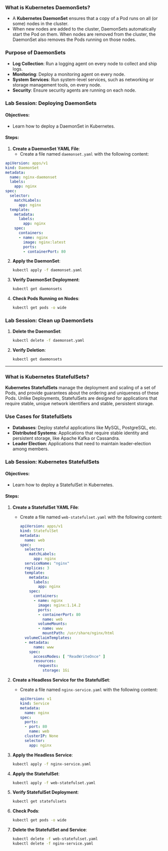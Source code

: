 ### What is  Kubernetes DaemonSets?

- A **Kubernetes DaemonSet** ensures that a copy of a Pod runs on all (or some) nodes in the cluster.
- When new nodes are added to the cluster, DaemonSets automatically start the Pod on them. When nodes are removed from the cluster, the DaemonSet also removes the Pods running on those nodes.

### Purpose of DaemonSets

- **Log Collection**: Run a logging agent on every node to collect and ship logs.
- **Monitoring**: Deploy a monitoring agent on every node.
- **System Services**: Run system-level services, such as networking or storage management tools, on every node.
- **Security**: Ensure security agents are running on each node.

### Lab Session: Deploying DaemonSets

#### Objectives:
- Learn how to deploy a DaemonSet in Kubernetes.

#### Steps:

1. **Create a DaemonSet YAML File**:
   - Create a file named `daemonset.yaml` with the following content:
```yaml
apiVersion: apps/v1
kind: DaemonSet
metadata:
  name: nginx-daemonset
  labels:
    app: nginx
spec:
  selector:
    matchLabels:
      app: nginx
  template:
    metadata:
      labels:
        app: nginx
    spec:
      containers:
      - name: nginx
        image: nginx:latest
        ports:
        - containerPort: 80
 ```

2. **Apply the DaemonSet**:
   ```bash
   kubectl apply -f daemonset.yaml
   ```

3. **Verify DaemonSet Deployment**:
   ```bash
   kubectl get daemonsets
   ```

4. **Check Pods Running on Nodes**:
   ```bash
   kubectl get pods -o wide
   ```

### Lab Session: Clean up DaemonSets

1. **Delete the DaemonSet**:
   ```bash
   kubectl delete -f daemonset.yaml
   ```

2. **Verify Deletion**:
   ```bash
   kubectl get daemonsets
   ```

---

### What is Kubernetes StatefulSets?

**Kubernetes StatefulSets** manage the deployment and scaling of a set of Pods, and provide guarantees about the ordering and uniqueness of these Pods. Unlike Deployments, StatefulSets are designed for applications that require stable, unique network identifiers and stable, persistent storage.

### Use Cases for StatefulSets

- **Databases**: Deploy stateful applications like MySQL, PostgreSQL, etc.
- **Distributed Systems**: Applications that require stable identity and persistent storage, like Apache Kafka or Cassandra.
- **Leader Election**: Applications that need to maintain leader-election among members.

### Lab Session: Kubernetes StatefulSets

#### Objectives:
- Learn how to deploy a StatefulSet in Kubernetes.

#### Steps:

1. **Create a StatefulSet YAML File**:
   - Create a file named `web-statefulset.yaml` with the following content:
     ```yaml
     apiVersion: apps/v1
     kind: StatefulSet
     metadata:
       name: web
     spec:
       selector:
         matchLabels:
           app: nginx
       serviceName: "nginx"
       replicas: 3
       template:
         metadata:
           labels:
             app: nginx
         spec:
           containers:
           - name: nginx
             image: nginx:1.14.2
             ports:
             - containerPort: 80
               name: web
             volumeMounts:
             - name: www
               mountPath: /usr/share/nginx/html
       volumeClaimTemplates:
       - metadata:
           name: www
         spec:
           accessModes: [ "ReadWriteOnce" ]
           resources:
             requests:
               storage: 1Gi
     ```

2. **Create a Headless Service for the StatefulSet**:
   - Create a file named `nginx-service.yaml` with the following content:
     ```yaml
     apiVersion: v1
     kind: Service
     metadata:
       name: nginx
     spec:
       ports:
       - port: 80
         name: web
       clusterIP: None
       selector:
         app: nginx
     ```

3. **Apply the Headless Service**:
   ```bash
   kubectl apply -f nginx-service.yaml
   ```

4. **Apply the StatefulSet**:
   ```bash
   kubectl apply -f web-statefulset.yaml
   ```

5. **Verify StatefulSet Deployment**:
   ```bash
   kubectl get statefulsets
   ```

6. **Check Pods**:
   ```bash
   kubectl get pods -o wide
   ```

7. **Delete the StatefulSet and Service**:
   ```bash
   kubectl delete -f web-statefulset.yaml
   kubectl delete -f nginx-service.yaml
   ```
